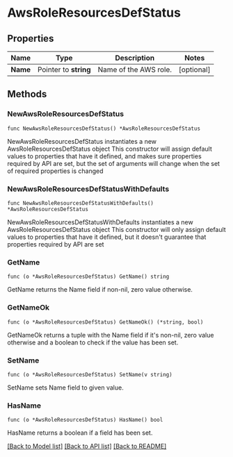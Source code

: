 # AwsRoleResourcesDefStatus

## Properties

Name | Type | Description | Notes
------------ | ------------- | ------------- | -------------
**Name** | Pointer to **string** | Name of the AWS role. | [optional] 

## Methods

### NewAwsRoleResourcesDefStatus

`func NewAwsRoleResourcesDefStatus() *AwsRoleResourcesDefStatus`

NewAwsRoleResourcesDefStatus instantiates a new AwsRoleResourcesDefStatus object
This constructor will assign default values to properties that have it defined,
and makes sure properties required by API are set, but the set of arguments
will change when the set of required properties is changed

### NewAwsRoleResourcesDefStatusWithDefaults

`func NewAwsRoleResourcesDefStatusWithDefaults() *AwsRoleResourcesDefStatus`

NewAwsRoleResourcesDefStatusWithDefaults instantiates a new AwsRoleResourcesDefStatus object
This constructor will only assign default values to properties that have it defined,
but it doesn't guarantee that properties required by API are set

### GetName

`func (o *AwsRoleResourcesDefStatus) GetName() string`

GetName returns the Name field if non-nil, zero value otherwise.

### GetNameOk

`func (o *AwsRoleResourcesDefStatus) GetNameOk() (*string, bool)`

GetNameOk returns a tuple with the Name field if it's non-nil, zero value otherwise
and a boolean to check if the value has been set.

### SetName

`func (o *AwsRoleResourcesDefStatus) SetName(v string)`

SetName sets Name field to given value.

### HasName

`func (o *AwsRoleResourcesDefStatus) HasName() bool`

HasName returns a boolean if a field has been set.


[[Back to Model list]](../README.md#documentation-for-models) [[Back to API list]](../README.md#documentation-for-api-endpoints) [[Back to README]](../README.md)


